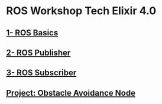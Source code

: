 # ROS Workshop Tech Elixir 4.0

## [1- ROS Basics](./1-ROS-Basics/README.md)

## [2- ROS Publisher](./2-ROS-Publisher/README.md)

## [3- ROS Subscriber](./3-ROS-Subscriber/README.md)

## [Project: Obstacle Avoidance Node](./Project:Obstacle-Avoidance-Node/README.md)
